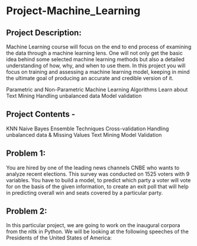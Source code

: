 # Project-Machine_Learning


## Project Description:

Machine Learning course will focus on the end to end process of examining the data through a machine learning lens. One will not only get the basic idea behind some selected machine learning methods but also a detailed understanding of how, why, and when to use them. In this project you will focus on training and assessing a machine learning model, keeping in mind the ultimate goal of producing an accurate and credible version of it.

Parametric and Non-Parametric Machine Learning Algorithms
Learn about Text Mining
Handling unbalanced data 
Model validation

## Project Contents -

KNN
Naive Bayes
Ensemble Techniques
Cross-validation
Handling unbalanced data & Missing Values
Text Mining
Model Validation

## Problem 1:
You are hired by one of the leading news channels CNBE who wants to analyze recent elections. This survey was conducted on 1525 voters with 9 variables. You have to build a model, to predict which party a voter will vote for on the basis of the given information, to create an exit poll that will help in predicting overall win and seats covered by a particular party.

## Problem 2:
In this particular project, we are going to work on the inaugural corpora from the nltk in Python. We will be looking at the following speeches of the Presidents of the United States of America:
